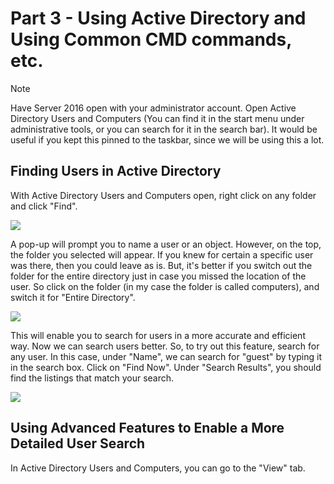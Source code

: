 # Part 3 - Using Active Directory and Using Common CMD commands, etc.

> [!NOTE]
> Have Server 2016 open with your administrator account. Open Active Directory Users and Computers (You can find it in the start menu under administrative tools, or you can search for it in the search bar). It would be useful if you kept this pinned to the taskbar, since we will be using this a lot.

## Finding Users in Active Directory
With Active Directory Users and Computers open, right click on any folder and click "Find".

<img src="https://i.ibb.co/PckhZKf/1-Find-in-active-directory-users-and-computers.png">

A pop-up will prompt you to name a user or an object. However, on the top, the folder you selected will appear. If you knew for certain a specific user was there, then you could leave as is. But, it's better if you switch out the folder for the entire directory just in case you missed the location of the user. So click on the folder (in my case the folder is called computers), and switch it for "Entire Directory".

<img src="https://i.ibb.co/rcK877H/2a-searching-goes-wrong.png">

This will enable you to search for users in a more accurate and efficient way. Now we can search users better. So, to try out this feature, search for any user. In this case, under "Name", we can search for "guest" by typing it in the search box. Click on "Find Now". Under "Search Results", you should find the listings that match your search.

<img src="https://i.ibb.co/2tTZ84y/3-searching-done-right.png">

## Using Advanced Features to Enable a More Detailed User Search
In Active Directory Users and Computers, you can go to the "View" tab. 

